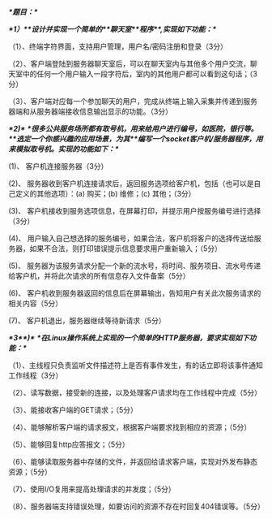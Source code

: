 ***\*题目：\****

***\*1）\*******\*设计并实现一个简单的\*******\*聊天室\*******\*程序\*******\*,实现如下功能：\****

（1）、终端字符界面，支持用户管理，用户名/密码注册和登录（3分）

（2）、客户端登陆到服务器聊天室后，可以在聊天室内与其他多个用户交流，聊天室中的任何一个用户输入一段字符后，室内的其他用户都可以看到这句话；（3分）

（3）、客户端对应每一个参加聊天的用户，完成从终端上输入采集并传递到服务器端和从服务器端接收信息输出显示的功能。（3分）

 

***\*2)\**** ***\*很多公共服务场所都有取号机，用来给用户进行编号，如医院，银行等。\*******\*选定一个你感兴趣的应用场景，为其\*******\*编写一个socket客户机/服务器程序，用来模拟取号机。实现的功能如下：\****

(1)、 客户机连接服务器（3分）

(2)、 服务器收到客户机连接请求后，返回服务选项给客户机，包括（也可以是自己定义的其他选项）：(a) 购买；(b) 维修；(c) 其他；（3分） 

(3)、 客户机接收到服务选项信息，在屏幕打印，并提示用户按服务编号进行选择（3分）

(4)、 用户输入自己想选择的服务编号，如果合法，客户机将客户的选择传送给服务器，如果不合法，则打印错误提示信息要求用户重新输入；（5分）

(5)、 服务器为该服务请求分配一个新的流水号，将时间、服务项目、流水号传递给客户机，并将此次请求的所有信息存入文件备案（5分）

(6)、 客户机收到服务器返回的信息后在屏幕输出，告知用户有关此次服务请求的相关内容（5分）

(7)、 客户机退出，服务器继续等待新请求（5分）

 

***\*3\*******\*)\**** ***\*在Linux操作系统上实现的一个简单的HTTP服务器，要求实现如下功能：\****

（1）、主线程只负责监听文件描述符上是否有事件发生，有的话立即将该事件通知工作线程（3分）

（2）、读写数据，接受新的连接，以及处理客户请求均在工作线程中完成（5分）

（3）、能接收客户端的GET请求；（5分）

（4）、能够解析客户端的请求报文，根据客户端要求找到相应的资源；（5分）

（5）、能够回复http应答报文；（5分）

（6）、能够读取服务器中存储的文件，并返回给请求客户端，实现对外发布静态资源；（5分）

（7）、使用I/O复用来提高处理请求的并发度；（5分）

（8）、服务器端支持错误处理，如要访问的资源不存在时回复404错误等。（5分）